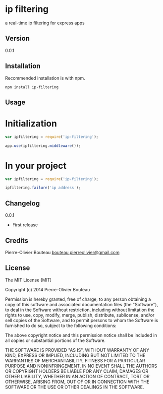ip filtering
=============================
a real-time ip filtering for express apps

## Version
0.0.1

## Installation

Recommended installation is with npm.

    npm install ip-filtering
    
## Usage

# Initialization
```javascript
var ipfiltering = require('ip-filtering');

app.use(ipfiltering.middleware());
```

# In your project
```javascript
var ipfiltering = require('ip-filtering');

ipfiltering.failure('ip address');
```

## Changelog

0.0.1

* First release

## Credits

Pierre-Olivier Bouteau <bouteau.pierreolivier@gmail.com>

## License 

The MIT License (MIT)

Copyright (c) 2014 Pierre-Olivier Bouteau

Permission is hereby granted, free of charge, to any person obtaining a copy
of this software and associated documentation files (the "Software"), to deal
in the Software without restriction, including without limitation the rights
to use, copy, modify, merge, publish, distribute, sublicense, and/or sell
copies of the Software, and to permit persons to whom the Software is
furnished to do so, subject to the following conditions:

The above copyright notice and this permission notice shall be included in all
copies or substantial portions of the Software.

THE SOFTWARE IS PROVIDED "AS IS", WITHOUT WARRANTY OF ANY KIND, EXPRESS OR
IMPLIED, INCLUDING BUT NOT LIMITED TO THE WARRANTIES OF MERCHANTABILITY,
FITNESS FOR A PARTICULAR PURPOSE AND NONINFRINGEMENT. IN NO EVENT SHALL THE
AUTHORS OR COPYRIGHT HOLDERS BE LIABLE FOR ANY CLAIM, DAMAGES OR OTHER
LIABILITY, WHETHER IN AN ACTION OF CONTRACT, TORT OR OTHERWISE, ARISING FROM,
OUT OF OR IN CONNECTION WITH THE SOFTWARE OR THE USE OR OTHER DEALINGS IN THE
SOFTWARE.